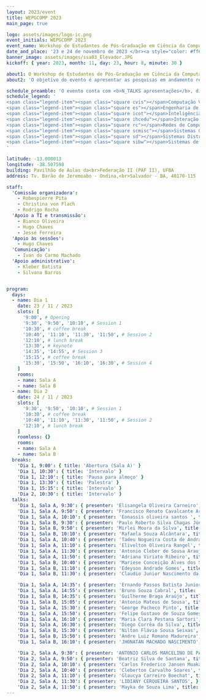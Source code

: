 ```yaml
---
layout: 2023/event
title: WEPGCOMP 2023
main_page: true

logo: assets/images/logo-ic.png
event_initials: WEPGCOMP 2023
event_name: Workshop de Estudantes de Pós-Graduação em Ciência da Computação do PGCOMP-UFBA
date_and_place: '23 e 24 de novembro de 2023 </br><a style="color: #ff6600;" href="http://www.igeo.ufba.br/auditorios">Auditório do Instituto de Geociências - UFBA</a>'
banner_image: assets/images/ssa03_Elevador.JPG
kickoff: { year: 2023, month: 11, day: 23, hour: 8, minute: 30 }

about1: O Workshop de Estudantes de Pós-Graduação em Ciência da Computação – WEPGCOMP – é um evento anual organizado pelo Programa de Pós Graduação em Ciência da Computação (PGCOMP) da Universidade Federal da Bahia (UFBA).
about2: 'O objetivo do evento é apresentar as pesquisas em andamento realizadas pelos alunos de doutorado (a partir do segundo ano), bem como propiciar um ambiente de troca de conhecimento e congregação para toda a comunidade.'

schedule_preamble: 'O evento conta com <b>N_TALKS apresentações</b>, divididas em <b>N_SESSIONS sessões</b> ao longo de <b>N_DAYS dias</b>.<br>Os <b>slides</b> estarão disponíveis na <a style="font-weight: bold; color: #ff6600;" href="https://zenodo.org/communities/wepgcomp2023/">comunidade do PGCOMP no Zenodo</a>.'
schedule_legend: '
<span class="legend-item"><span class="square cvis"></span>Computação Visual</span>
<span class="legend-item"><span class="square es"></span>Engenharia de Software</span>
<span class="legend-item"><span class="square icot"></span>Inteligência Computacional e</span> <span class="legend-item">Otimização</span>
<span class="legend-item"><span class="square ihcedu"></span>Interação Humano-Computador</span> <span class="legend-item">e Informática e Educação</span>
<span class="legend-item"><span class="square rc"></span>Redes de Computadores</span>
<span class="legend-item"><span class="square scmisc"></span>Sistemas Computacionais</span>
<span class="legend-item"><span class="square sd"></span>Sistemas Distribuídos</span>
<span class="legend-item"><span class="square sibw"></span>Sistemas de Informação,</span> <span class="legend-item">Banco de Dados e Web</span>
'

latitude: -13.000013
longitude: -38.507598
building: Pavilhão de Aulas da<br>Federação II (PAF II), UFBA
address: Tv. Barão de Jeremoabo - Ondina,<br>Salvador - BA, 40170-115

staff:
  'Comissão organizadora':
    - Robespierre Pita
    - Christina von Flach
    - Rodrigo Rocha
  'Apoio a TI e transmissão':
    - Bianco Oliveira
    - Hugo Chaves
    - Jessé Ferreira
  'Apoio às sessões':
    - Hugo Chaves
  'Comunicação':
    - Ivan do Carmo Machado
  'Apoio administrativo':
    - Kleber Batista
    - Silvana Barros


program:
  days:
  - name: Dia 1
    date: 23 / 11 / 2023
    slots: [
      '9:00', # Opening
      '9:30', '9:50', '10:10', # Session 1
      '10:30', # coffee break
      '10:40', '11:10', '11:30', '11:50', # Session 2
      '12:10', # lunch break
      '13:30', # keynote
      '14:35', '14:55', # Session 3
      '15:15', # coffee break
      '15:30', '15:50', '16:10', '16:30', # Session 4
    ]
    rooms:
    - name: Sala A
    - name: Sala B
  - name: Dia 2
    date: 24 / 11 / 2023
    slots: [
      '9:30', '9:50', '10:10', # Session 1
      '10:30', # coffee break
      '10:40', '11:10', '11:30', '11:50', # Session 2
      '12:10', # lunch break
    ]
    roomless: {}
    rooms:
    - name: Sala A
    - name: Sala B
  breaks:
    'Dia 1, 9:00': { title: 'Abertura (Sala A)' }
    'Dia 1, 10:30': { title: 'Intervalo' }
    'Dia 1, 12:10': { title: 'Pausa para almoço' }
    'Dia 1, 13:30': { title: 'Palestra' }
    'Dia 1, 15:15': { title: 'Intervalo' }
    'Dia 2, 10:30': { title: 'Intervalo' }
  talks:
    'Dia 1, Sala A, 9:30': { presenter: 'Elisangela Oliveira Carneiro', title: 'Sistemas de Reputação baseados em Blockchain para ambientes IoT', advisor: 'Fabíola Gonçalves Pereira Greve', topic_abbr: 'sd', topic: 'SC: Sistemas Distribuídos (SD)', }
    'Dia 1, Sala A, 9:50': { presenter: 'Francisco Renato Cavalcante Araújo', title: 'Serviços Diferenciados em Redes Centradas na Informação', advisor: 'Leobino Nascimento Sampaio', topic_abbr: 'rc', topic: 'SC: Redes de Computadores (RC)', }
    'Dia 1, Sala A, 10:10': { presenter: 'Eonassis oliveira santos ', title: 'Restauração redes óticas EON em casos de desastres com falhas em cascata', advisor: 'Gustavo Bittencourt Figueiredo', topic_abbr: 'rc', topic: 'SC: Redes de Computadores (RC)', }
    'Dia 1, Sala B, 9:30': { presenter: 'Paulo Roberto Silva Chagas Júnior', }
    'Dia 1, Sala B, 9:50': { presenter: 'Mirlei Moura da Silva', title: 'Numerical and Time Series Distance', advisor: 'ROBESPIERRE DANTAS DA ROCHA PITA', topic_abbr: 'icot', topic: 'CA: Inteligência Computacional e Otimização (ICOT)', }
    'Dia 1, Sala B, 10:10': { presenter: 'Rafaela Souza Alcântara', title: 'Redução de artefatos metálicos em tomografias computadorizadas para área odontológica', advisor: 'ANTONIO LOPES APOLINARIO JUNIOR', topic_abbr: 'cvis', topic: 'CA: Computação Visual (CVIS)', }
    'Dia 1, Sala A, 10:40': { presenter: 'Tadeu Nogueira Costa de Andrade', title: 'Ferramentas de Estatísticas e de Inteligência Computacional para Análise do WCET em Arquiteturas Multi-core', advisor: 'George Marconi de Araujo Lima', coadvisor: 'Veronica Maria Cadena Lima', topic_abbr: 'scmisc', topic: 'SC: Sistemas Embarcados e de Tempo Real (SETR)', }
    'Dia 1, Sala A, 11:10': { presenter: 'Elivelton Oliveira Rangel', title: 'MODELAGEM COMPUTACIONAL DE ESPAÇOS URBANOS UTILIZANDO DADOS GEO-ESPACIAIS PARA SUPORTE À SISTEMAS DE GERENCIAMENTO DE  EMERGÊNCIAS', advisor: 'Maycon Leone Maciel Peixoto', coadvisor: 'Daniel Gouveia Costa', topic_abbr: 'scmisc', topic: 'CA: Sistemas de Informação, Banco de Dados e Web (SIBW)', }
    'Dia 1, Sala A, 11:30': { presenter: 'Antonio Cleber de Sousa Araujo', }
    'Dia 1, Sala A, 11:50': { presenter: 'Adriana Viriato Ribeiro', title: 'Enabling Plug-n-Play Security for Ambient Assisted-Living Applications', advisor: 'Leobino Nascimento Sampaio', topic_abbr: 'rc', topic: 'SC: Redes de Computadores (RC)', }
    'Dia 1, Sala B, 10:40': { presenter: 'Mariese Conceição Alves dos Santos', title: 'Offloading de Dados Veiculares na Edge Computing Através de Heterogêneas Redes ', advisor: 'Maycon Leone Maciel Peixoto', topic_abbr: 'icot', topic: 'CA: Inteligência Computacional e Otimização (ICOT)', }
    'Dia 1, Sala B, 11:10': { presenter: 'Edeyson Andrade Gomes', title: 'Uma abordagem baseada em ontologia para auxiliar a aplicação de princípios curriculares orientados a competências em recursos educacionais abertos.', advisor: 'Laís do Nascimento Salvador', topic_abbr: 'ihcedu', topic: 'CA: Interação Humano-Computador (IHC) e Informática e Educação (IEDU)', }
    'Dia 1, Sala B, 11:30': { presenter: 'Claudio Junior Nascimento da Silva', title: 'Sistemas de IoT Tolerante a Falhas com uso de IA e Blockchain', advisor: 'CASSIO VINICIUS SERAFIM PRAZERES', topic_abbr: 'sd', topic: 'IOT, IA, Blockchain e Tolerância a Falhas', }

    'Dia 1, Sala A, 14:35': { presenter: 'Ernando Passos Batista Junior', title: 'Solution based on deep neural networks to improve communication of reactive OpenFlow/SDN networks in Fog of Things data streams.', advisor: 'Cássio Prazeres', coadvisor: 'Gustavo Bittencourt', topic_abbr: 'sibw', topic: 'CA: Sistemas de Informação, Banco de Dados e Web (SIBW)', }
    'Dia 1, Sala A, 14:55': { presenter: 'Bruno Souza Cabral', title: 'Comparison of Generative and Sequence Labeling Methods for Portuguese Open Information Extraction', advisor: ' DANIELA BARREIRO CLARO ', coadvisor: 'Marlo Vieira dos Santos e Souza', topic_abbr: 'icot', topic: 'CA: Inteligência Computacional e Otimização (ICOT)', }
    'Dia 1, Sala B, 14:35': { presenter: 'Guilherme Braga Araújo', title: 'Explorando características de redes de dados nomeados para oferecer serviços na borda das redes para aplicações distribuídas por meio de redes veiculares.', advisor: 'Leobino Nascimento Sampaio', topic_abbr: 'rc', topic: 'SC: Redes de Computadores (RC)', }
    'Dia 1, Sala B, 15:05': { presenter: 'Antonio Mateus de Sousa', title: 'A NDN como proposta de aquitetura para a Internet do futuro baseada na Confiança', advisor: 'Leobino Nascimento Sampaio', topic_abbr: 'rc', topic: 'SC: Redes de Computadores (RC)', }
    'Dia 1, Sala A, 15:30': { presenter: 'George Pacheco Pinto', title: 'FoT-PDS: Towards Data Privacy in a Fog of Things', advisor: 'Cássio Serafim Prazeres', topic: 'CA: Internet das Coisas', }
    'Dia 1, Sala A, 15:50': { presenter: 'Felipe Gustavo de Souza Gomes', }
    'Dia 1, Sala A, 16:10': { presenter: 'Maria Clara Pestana Sartori', title: 'United for Humanity: Developing a Collaborative Model for Crowd Engagement in Crisis Recovery Campaigns', advisor: 'Vaninha Vieira', topic_abbr: 'sibw', topic: 'CA: Sistemas de Informação, Banco de Dados e Web (SIBW)', }
    'Dia 1, Sala A, 16:30': { presenter: 'Diego Corrêa da Silva', title: '{Exploiting Calibration Settings toward Fairness in Recommender Systems', advisor: 'Frederico Araújo Durão', topic_abbr: 'sibw', topic: 'CA: Sistemas de Informação, Banco de Dados e Web (SIBW)', }
    'Dia 1, Sala B, 15:30': { presenter: 'Nilton Flávio Sousa Seixas', title: 'A methodology for Data-Driven Decision Making  to improve 6G fronthaul systems.', advisor: 'Gustavo Figueiredo', topic_abbr: 'rc', topic: 'SC: Redes de Computadores (RC)', }
    'Dia 1, Sala B, 15:50': { presenter: 'Andre Luiz Romano Madureira', title: 'Otimizando Comunicações NDN em redes MANET', advisor: 'Leobino Nascimento Sampaio', topic_abbr: 'rc', topic: 'SC: Redes de Computadores (RC)', }
    'Dia 1, Sala B, 16:10': { presenter: 'JHONATAN MACHADO NASCIMENTO', }

    'Dia 2, Sala A, 9:30': { presenter: 'ANTONIO CARLOS MARCELINO DE PAULA', }
    'Dia 2, Sala A, 9:50': { presenter: 'Beatriz Silva de Santana', title: 'Exploring Psychological Safety in Software Engineering: Insights from Stack Exchange', advisor: 'MANOEL GOMES DE MENDONCA NETO', topic_abbr: 'es', topic: 'ESS: Engenharia de Software Experimental', }
    'Dia 2, Sala A, 10:10': { presenter: 'Carlos Frederico Jansen Muakad', title: 'Mapeamento de sites de pergunta e resposta: uma abordagem comparativa entre os principais sites existentes a luz da engenharia de software', advisor: 'Manoel Mendonça Neto', coadvisor: 'Glauco Carneiro', topic_abbr: 'es', topic: 'ESS: Engenharia de Software Experimental', }
    'Dia 2, Sala A, 10:40': { presenter: 'Cleberton Carvalho Soares', title: 'Modelo de maturidade em proteção de dados para adequação dos sistemas de software à Lei Geral de Proteção de Dados (LGPD)', advisor: 'Rita Suzana Pitangueira Maciel', topic_abbr: 'es', topic: 'ESS: Proteção de dados pessoais', }
    'Dia 2, Sala A, 11:10': { presenter: 'Glaucya Carreiro Boechat', title: 'Uma Investigação sobre Análise de Sentimentos e Categorização de Issues Reabertas do GitHub', advisor: 'Manoel Gomes de Mendonça Neto', coadvisor: 'Ivan do Carmo Machado', topic_abbr: 'es', topic: 'ESS: Medição, Mineração e Visualização de Software', }
    'Dia 2, Sala A, 11:30': { presenter: 'LIDIANY CERQUEIRA SANTOS', }
    'Dia 2, Sala A, 11:50': { presenter: 'Mayka de Souza Lima', title: 'A CONCEPTUAL FRAMEWORK FOR THE DESIGN OF VIRTUAL LEARNING ENVIRONMENTS', advisor: 'Rita Suzana Pintagueira Maciel', topic_abbr: 'es', topic: 'ESS: Educação em Engenharia de Software.', }
---
```


